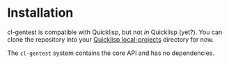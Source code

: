 Installation
============

cl-gentest is compatible with Quicklisp, but not *in* Quicklisp (yet?).  You can
clone the repository into your [Quicklisp local-projects][local] directory for
now.

The `cl-gentest` system contains the core API and has no dependencies.

[local]: https://www.quicklisp.org/beta/faq.html#local-project
